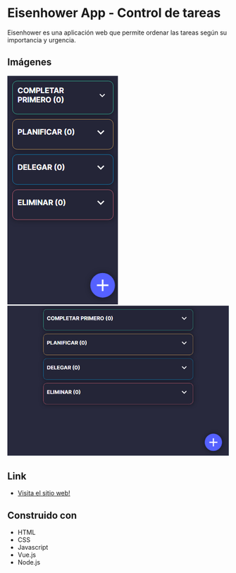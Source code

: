 # Eisenhower App - Control de tareas

Eisenhower es una aplicación web que permite ordenar las tareas según su importancia y urgencia.

## Imágenes

![](./src/assets/eisenhowermobile.png)
![](./src/assets/eisenhowerdesktop.png)

## Link

- [Visita el sitio web!](https://eisenhowerapp.netlify.app/)

## Construido con

- HTML
- CSS
- Javascript
- Vue.js
- Node.js